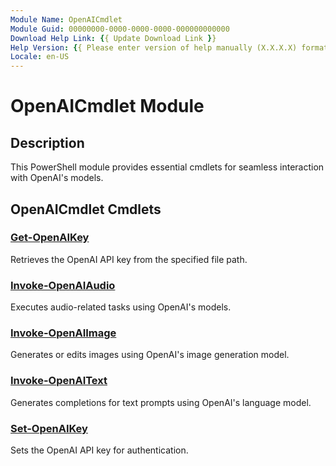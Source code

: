 ```yaml
---
Module Name: OpenAICmdlet
Module Guid: 00000000-0000-0000-0000-000000000000
Download Help Link: {{ Update Download Link }}
Help Version: {{ Please enter version of help manually (X.X.X.X) format }}
Locale: en-US
---
```


# OpenAICmdlet Module
## Description
This PowerShell module provides essential cmdlets for seamless interaction with OpenAI's models.

## OpenAICmdlet Cmdlets
### [Get-OpenAIKey](Get-OpenAIKey.md)
Retrieves the OpenAI API key from the specified file path.

### [Invoke-OpenAIAudio](Invoke-OpenAIAudio.md)
Executes audio-related tasks using OpenAI's models.

### [Invoke-OpenAIImage](Invoke-OpenAIImage.md)
Generates or edits images using OpenAI's image generation model.

### [Invoke-OpenAIText](Invoke-OpenAIText.md)
Generates completions for text prompts using OpenAI's language model.

### [Set-OpenAIKey](Set-OpenAIKey.md)
Sets the OpenAI API key for authentication.

